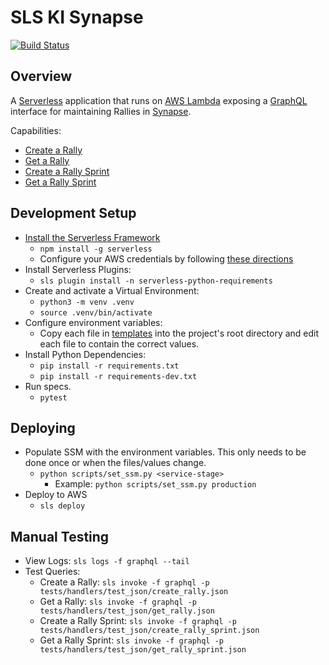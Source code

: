 # SLS KI Synapse

[![Build Status](https://travis-ci.com/pcstout/sls_ki_synapse.svg?branch=master)](https://travis-ci.com/pcstout/sls_ki_synapse)

## Overview

A [Serverless](https://serverless.com/framework/docs/getting-started) application that runs on [AWS Lambda](https://aws.amazon.com/lambda) exposing a [GraphQL](https://graphql.org) interface for maintaining Rallies in [Synapse](https://www.synapse.org).

Capabilities:

- [Create a Rally](tests/handlers/test_json/create_rally.json)
- [Get a Rally](tests/handlers/test_json/get_rally.json)
- [Create a Rally Sprint](tests/handlers/test_json/create_rally_sprint.json)
- [Get a Rally Sprint](tests/handlers/test_json/get_rally_sprint.json)

## Development Setup

- [Install the Serverless Framework](https://serverless.com/framework/docs/providers/aws/guide/quick-start)
  - `npm install -g serverless`
  - Configure your AWS credentials by following [these directions](https://serverless.com/framework/docs/providers/aws/guide/credentials)
- Install Serverless Plugins:
  - `sls plugin install -n serverless-python-requirements`
- Create and activate a Virtual Environment:
  - `python3 -m venv .venv`
  - `source .venv/bin/activate` 
- Configure environment variables:
  - Copy each file in [templates](templates) into the project's root directory and edit each file to contain the correct values.
- Install Python Dependencies:
  - `pip install -r requirements.txt`
  - `pip install -r requirements-dev.txt`
- Run specs.
  - `pytest`

## Deploying

- Populate SSM with the environment variables. This only needs to be done once or when the files/values change.
  - `python scripts/set_ssm.py <service-stage>` 
    - Example: `python scripts/set_ssm.py production`
- Deploy to AWS
  - `sls deploy`

## Manual Testing

- View Logs: `sls logs -f graphql --tail`
- Test Queries:
  - Create a Rally: `sls invoke -f graphql -p tests/handlers/test_json/create_rally.json`
  - Get a Rally:  `sls invoke -f graphql -p tests/handlers/test_json/get_rally.json`
  - Create a Rally Sprint: `sls invoke -f graphql -p tests/handlers/test_json/create_rally_sprint.json`
  - Get a Rally Sprint:  `sls invoke -f graphql -p tests/handlers/test_json/get_rally_sprint.json`
  
